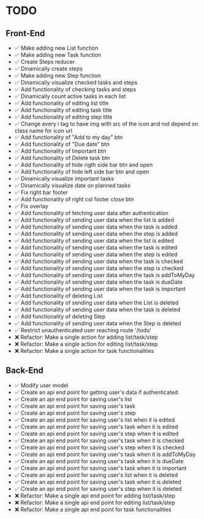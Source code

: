 # TODO

## Front-End

- ✅ Make adding new List function
- ✅ Make adding new Task function
- ✅ Create Steps reducer
- ✅ Dinamically create steps
- ✅ Make adding new Step function
- ✅ Dinamically visualize checked tasks and steps
- ✅ Add functionality of checking tasks and steps
- ✅ Dinamically count active tasks in each list
- ✅ Add functionality of editing list title
- ✅ Add functionality of editing task title
- ✅ Add functionality of editing step title
- ✅ Change every i tag to have img with src of the icon and not depend on class name for icon url
- ✅ Add functionality of "Add to my day" btn
- ✅ Add functionality of "Due date" btn
- ✅ Add functionality of Important btn
- ✅ Add functionality of Delete task btn
- ✅ Add functionality of hide rigth side bar btn and open
- ✅ Add functionality of hide left side bar btn and open
- ✅ Dinamically visualize important tasks
- ✅ Dinamically visualize date on planned tasks
- ✅ Fix right bar footer
- ✅ Add functionality of right col footer close btn
- ✅ Fix overlay
- ✅ Add functionality of fetching user data after authentication
- ✅ Add functionality of sending user data when the list is added
- ✅ Add functionality of sending user data when the task is added
- ✅ Add functionality of sending user data when the step is added
- ✅ Add functionality of sending user data when the list is edited
- ✅ Add functionality of sending user data when the task is edited
- ✅ Add functionality of sending user data when the step is edited
- ✅ Add functionality of sending user data when the task is checked
- ✅ Add functionality of sending user data when the step is checked
- ✅ Add functionality of sending user data when the task is addToMyDay
- ✅ Add functionality of sending user data when the task is dueDate
- ✅ Add functionality of sending user data when the task is important
- ✅ Add functionality of deleting List
- ✅ Add functionality of sending user data when the List is deleted
- ✅ Add functionality of sending user data when the task is deleted
- ✅ Add functionality of deleting Step
- ✅ Add functionality of sending user data when the Step is deleted
- ✅ Restrict unauthenticated user reaching route '/todo'
- ❌ Refactor: Make a single action for adding list/task/step
- ❌ Refactor: Make a single action for editing list/task/step
- ❌ Refactor: Make a single action for task functionalities

## Back-End

- ✅ Modify user model
- ✅ Create an api end point for getting user's data if authenticated
- ✅ Create an api end point for saving user's list
- ✅ Create an api end point for saving user's task
- ✅ Create an api end point for saving user's step
- ✅ Create an api end point for saving user's list when it is edited
- ✅ Create an api end point for saving user's task when it is edited
- ✅ Create an api end point for saving user's step when it is edited
- ✅ Create an api end point for saving user's task when it is checked
- ✅ Create an api end point for saving user's step when it is checked
- ✅ Create an api end point for saving user's task when it is addToMyDay
- ✅ Create an api end point for saving user's task when it is dueDate
- ✅ Create an api end point for saving user's task when it is important
- ✅ Create an api end point for saving user's list when it is deleted
- ✅ Create an api end point for saving user's task when it is deleted
- ✅ Create an api end point for saving user's step when it is deleted
- ❌ Refactor: Make a single api end point for adding list/task/step
- ❌ Refactor: Make a single api end point for editing list/task/step
- ❌ Refactor: Make a single api end point for task functionalities
